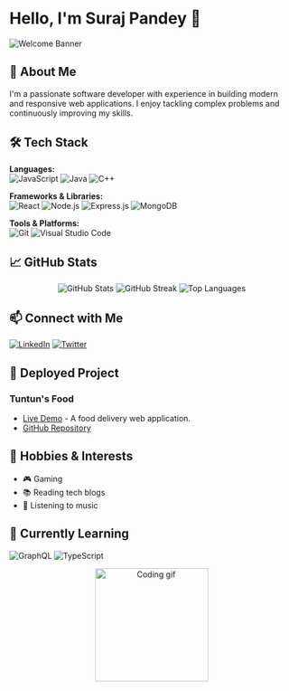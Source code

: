 # Hello, I'm Suraj Pandey 👋

![Welcome Banner]([https://via.placeholder.com/800x200.png?text=Welcome+to+My+GitHub+Profile](https://github.com/Suraj-360/Suraj-360/blob/main/github-header-image.png))

## 🚀 About Me
I'm a passionate software developer with experience in building modern and responsive web applications. I enjoy tackling complex problems and continuously improving my skills.

## 🛠 Tech Stack
**Languages:**  
![JavaScript](https://img.shields.io/badge/JavaScript-F7DF1E?style=for-the-badge&logo=javascript&logoColor=black) 
![Java](https://img.shields.io/badge/Java-007396?style=for-the-badge&logo=java&logoColor=white) 
![C++](https://img.shields.io/badge/C++-00599C?style=for-the-badge&logo=c%2B%2B&logoColor=white)

**Frameworks & Libraries:**  
![React](https://img.shields.io/badge/React-20232A?style=for-the-badge&logo=react&logoColor=61DAFB)
![Node.js](https://img.shields.io/badge/Node.js-339933?style=for-the-badge&logo=nodedotjs&logoColor=white) 
![Express.js](https://img.shields.io/badge/Express.js-000000?style=for-the-badge&logo=express&logoColor=white)
![MongoDB](https://img.shields.io/badge/MongoDB-47A248?style=for-the-badge&logo=mongodb&logoColor=white)

**Tools & Platforms:**  
![Git](https://img.shields.io/badge/Git-F05032?style=for-the-badge&logo=git&logoColor=white)
![Visual Studio Code](https://img.shields.io/badge/VS%20Code-0078D4?style=for-the-badge&logo=visualstudiocode&logoColor=white)

## 📈 GitHub Stats
<div align="center">
  <img src="https://github-readme-stats.vercel.app/api?username=Suraj-360&show_icons=true&theme=radical" alt="GitHub Stats" />
  <img src="https://github-readme-streak-stats.herokuapp.com/?user=Suraj-360&theme=radical" alt="GitHub Streak" />
  <img src="https://github-readme-stats.vercel.app/api/top-langs/?username=Suraj-360&layout=compact&theme=radical" alt="Top Languages" />
</div>

## 📫 Connect with Me
[![LinkedIn](https://img.shields.io/badge/LinkedIn-0A66C2?style=for-the-badge&logo=linkedin&logoColor=white)](https://www.linkedin.com/in/s-u-r-a-j-p-a-n-d-e-y/)
[![Twitter](https://img.shields.io/badge/Twitter-1DA1F2?style=for-the-badge&logo=twitter&logoColor=white)](https://twitter.com/s_u_r_a_j_p_a_n)

## 🚀 Deployed Project
### Tuntun's Food
- [Live Demo](https://tuntun-food-frontend.vercel.app) - A food delivery web application.
- [GitHub Repository](https://github.com/Suraj-360/tuntun-food-frontend)

## 🎨 Hobbies & Interests
- 🎮 Gaming
- 📚 Reading tech blogs
- 🎵 Listening to music

## 🌱 Currently Learning
![GraphQL](https://img.shields.io/badge/GraphQL-E10098?style=for-the-badge&logo=graphql&logoColor=white)
![TypeScript](https://img.shields.io/badge/TypeScript-3178C6?style=for-the-badge&logo=typescript&logoColor=white)

<div align="center">
  <img src="https://media.giphy.com/media/13HgwGsXF0aiGY/giphy.gif" width="200" alt="Coding gif" />
</div>
